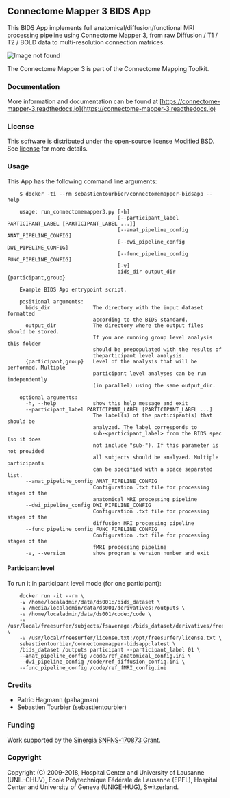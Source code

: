 ## Connectome Mapper 3 BIDS App

This BIDS App implements full anatomical/diffusion/functional MRI processing pipeline using Connectome Mapper 3, from raw Diffusion / T1 / T2 / BOLD data to multi-resolution connection matrices.

![Image not found](http://www.connectomics.org/mapper/_images/flowchart.jpg)

The Connectome Mapper 3 is part of the Connectome Mapping Toolkit.

### Documentation

More information and documentation can be found at [https://connectome-mapper-3.readthedocs.io](https://connectome-mapper-3.readthedocs.io)

### License
This software is distributed under the open-source license Modified BSD. See [license](LICENSE) for more details.

### Usage
This App has the following command line arguments:

        $ docker -ti --rm sebastientourbier/connectomemapper-bidsapp --help

        usage: run_connectomemapper3.py [-h]
                                        [--participant_label PARTICIPANT_LABEL [PARTICIPANT_LABEL ...]]
                                        [--anat_pipeline_config ANAT_PIPELINE_CONFIG]
                                        [--dwi_pipeline_config DWI_PIPELINE_CONFIG]
                                        [--func_pipeline_config FUNC_PIPELINE_CONFIG]
                                        [-v]
                                        bids_dir output_dir {participant,group}

        Example BIDS App entrypoint script.

        positional arguments:
          bids_dir              The directory with the input dataset formatted
                                according to the BIDS standard.
          output_dir            The directory where the output files should be stored.
                                If you are running group level analysis this folder
                                should be prepopulated with the results of
                                theparticipant level analysis.
          {participant,group}   Level of the analysis that will be performed. Multiple
                                participant level analyses can be run independently
                                (in parallel) using the same output_dir.

        optional arguments:
          -h, --help            show this help message and exit
          --participant_label PARTICIPANT_LABEL [PARTICIPANT_LABEL ...]
                                The label(s) of the participant(s) that should be
                                analyzed. The label corresponds to
                                sub-<participant_label> from the BIDS spec (so it does
                                not include "sub-"). If this parameter is not provided
                                all subjects should be analyzed. Multiple participants
                                can be specified with a space separated list.
          --anat_pipeline_config ANAT_PIPELINE_CONFIG
                                Configuration .txt file for processing stages of the
                                anatomical MRI processing pipeline
          --dwi_pipeline_config DWI_PIPELINE_CONFIG
                                Configuration .txt file for processing stages of the
                                diffusion MRI processing pipeline
          --func_pipeline_config FUNC_PIPELINE_CONFIG
                                Configuration .txt file for processing stages of the
                                fMRI processing pipeline
          -v, --version         show program's version number and exit

#### Participant level
To run it in participant level mode (for one participant):

        docker run -it --rm \
        -v /home/localadmin/data/ds001:/bids_dataset \
        -v /media/localadmin/data/ds001/derivatives:/outputs \
        -v /home/localadmin/data/ds001/code:/code \
        -v /usr/local/freesurfer/subjects/fsaverage:/bids_dataset/derivatives/freesurfer/fsaverage \
        -v /usr/local/freesurfer/license.txt:/opt/freesurfer/license.txt \
        sebastientourbier/connectomemapper-bidsapp:latest \
        /bids_dataset /outputs participant --participant_label 01 \
        --anat_pipeline_config /code/ref_anatomical_config.ini \
        --dwi_pipeline_config /code/ref_diffusion_config.ini \
        --func_pipeline_config /code/ref_fMRI_config.ini

### Credits
* Patric Hagmann (pahagman)
* Sebastien Tourbier (sebastientourbier)

### Funding

Work supported by the [Sinergia SNFNS-170873 Grant](http://p3.snf.ch/Project-170873).

### Copyright
Copyright (C) 2009-2018, Hospital Center and University of Lausanne (UNIL-CHUV), Ecole Polytechnique Fédérale de Lausanne (EPFL), Hospital Center and University of Geneva (UNIGE-HUG), Switzerland.
